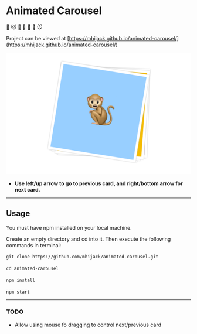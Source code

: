 # Animated Carousel

🐶
🐱
🦒
🦁️
🐯
🐒
🐭

Project can be viewed at [https://mhijack.github.io/animated-carousel/](https://mhijack.github.io/animated-carousel/)

![animated carousel screenshot](carousel-screenshot.png "animated carousel screenshot")

- **Use left/up arrow to go to previous card, and right/bottom arrow for next card.**

****

## Usage

You must have npm installed on your local machine.

Create an empty directory and cd into it. Then execute the following commands in terminal:

```
git clone https://github.com/mhijack/animated-carousel.git

cd animated-carousel

npm install

npm start
```

****

### TODO

* Allow using mouse fo dragging to control next/previous card
